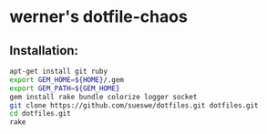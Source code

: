 # werner's dotfile-chaos 

## Installation:

```sh
apt-get install git ruby
export GEM_HOME=${HOME}/.gem
export GEM_PATH=${GEM_HOME}
gem install rake bundle colorize logger socket
git clone https://github.com/sueswe/dotfiles.git dotfiles.git
cd dotfiles.git
rake
```
